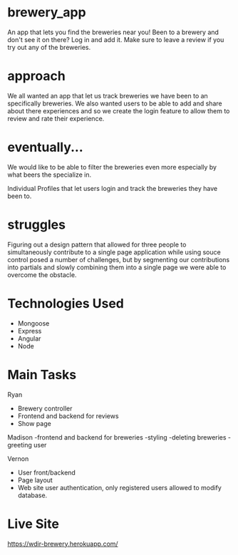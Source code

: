 # brewery_app
An app that lets you find the breweries near you! Been to a brewery and don't see it on there? Log in and add it. Make sure to leave a review if you try out any of the breweries.
# approach

We all wanted an app that let us track breweries we have been to an specifically breweries. We also wanted users to be able to add and share about there experiences and so we create the login feature to allow them to review and rate their experience.

# eventually...

We would like to be able to filter the breweries even more especially by what beers the specialize in.

Individual Profiles that let users login and track the breweries they have been to.

# struggles

Figuring out a design pattern that allowed for three people to simultaneously contribute to a single page application while using souce control
posed a number of challenges, but by segmenting our contributions into partials and slowly combining them into a single page we were able to overcome
the obstacle.

# Technologies Used

- Mongoose
- Express
- Angular
- Node

# Main Tasks

Ryan

- Brewery controller
- Frontend and backend for reviews
- Show page

Madison
-frontend and backend for breweries
-styling
-deleting breweries
-greeting user


Vernon

- User front/backend
- Page layout
- Web site user authentication, only registered users allowed to modify database.

# Live Site


https://wdir-brewery.herokuapp.com/
